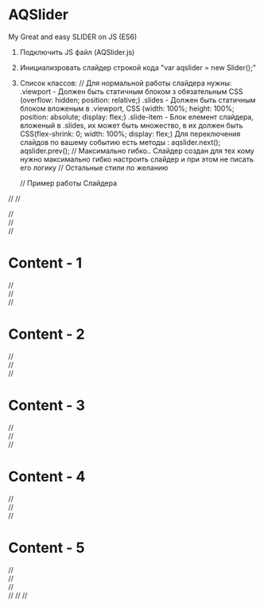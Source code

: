 # AQSlider
My Great and easy SLIDER on JS (ES6)

1. Подключить JS файл (AQSlider.js)
2. Инициализровать слайдер строкой кода "var aqslider = new Slider();"
3. Список классов:
    // Для нормальной работы слайдера нужны: 
    .viewport - Должен быть статичным блоком з обязательным CSS (overflow: hidden; position: relative;)
    .slides - Должен быть статичным блоком вложеным в .viewport, CSS (width: 100%; height: 100%; position: absolute; display: flex;)
    .slide-item - Блок елемент слайдера, вложеный в .slides, их может быть множество, в их должен быть CSS(flex-shrink: 0; width: 100%; display: flex;)
    Для переключения слайдов по вашему событию есть методы : 
        aqslider.next();
        aqslider.prev();
        // Максимально гибко.. Слайдер создан для тех кому нужно максимально гибко настроить слайдер и при этом не писать его логику
    // Остальные стили по желанию
    
   // Пример работы Слайдера
  
// <body>
//	<div class="viewport">
//		<div class="slides">
//			<div class="slide-item">
//				<h1>Content - 1</h1>
//			</div>
//			<div class="slide-item">
//				<h1>Content - 2</h1>
//			</div>
//			<div class="slide-item">
//				<h1>Content - 3</h1>
//			</div>
//			<div class="slide-item">
//				<h1>Content - 4</h1>
//			</div>
//			<div class="slide-item">
//				<h1>Content - 5</h1>
//			</div>
//		</div>
//	</div>
//    <script src="AQSlider.js"></script>
//    <script>
//      var aqslider = new Slider();
//    </script>
//	</body>
